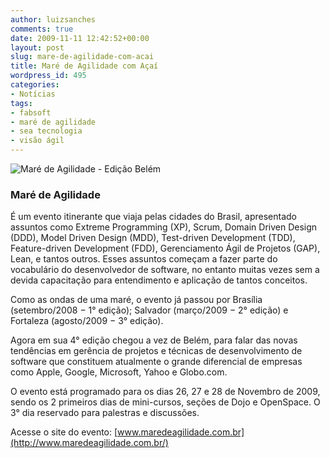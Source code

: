```yaml
---
author: luizsanches
comments: true
date: 2009-11-11 12:42:52+00:00
layout: post
slug: mare-de-agilidade-com-acai
title: Maré de Agilidade com Açaí
wordpress_id: 495
categories:
- Notícias
tags:
- fabsoft
- maré de agilidade
- sea tecnologia
- visão ágil
---
```


![Maré de Agilidade - Edição Belém](http://tasafo.files.wordpress.com/2009/11/banner_mare_belem.png)


### Maré de Agilidade


É um evento itinerante que viaja pelas cidades do Brasil, apresentado assuntos como Extreme Programming (XP), Scrum, Domain Driven Design (DDD), Model Driven Design (MDD), Test-driven Development (TDD), Feature-driven Development (FDD), Gerenciamento Ágil de Projetos (GAP), Lean, e tantos outros. Esses assuntos começam a fazer parte do vocabulário do desenvolvedor de software, no entanto muitas vezes sem a devida capacitação para entendimento e aplicação de tantos conceitos.

Como as ondas de uma maré, o evento já passou por Brasília (setembro/2008 − 1° edição); Salvador (março/2009 − 2° edição) e Fortaleza (agosto/2009 − 3° edição).

Agora em sua 4° edição chegou a vez de Belém, para falar das novas tendências em gerência de projetos e técnicas de desenvolvimento de software que constituem atualmente o grande diferencial de empresas como Apple, Google, Microsoft, Yahoo e Globo.com.

O evento está programado para os dias 26, 27 e 28 de Novembro de 2009, sendo os 2 primeiros dias de mini-cursos, seções de Dojo e OpenSpace. O 3° dia reservado para palestras e discussões.

Acesse o site do evento: [www.maredeagilidade.com.br](http://www.maredeagilidade.com.br/)
